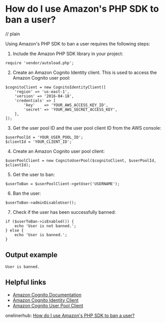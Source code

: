 # How do I use Amazon's PHP SDK to ban a user?
// plain

Using Amazon's PHP SDK to ban a user requires the following steps:

1. Include the Amazon PHP SDK library in your project:
```
require 'vendor/autoload.php';
```

2. Create an Amazon Cognito Identity client. This is used to access the Amazon Cognito user pool:
```
$cognitoClient = new CognitoIdentityClient([
    'region' => 'us-east-1',
    'version' => '2016-04-18',
    'credentials' => [
        'key'    => 'YOUR_AWS_ACCESS_KEY_ID',
        'secret' => 'YOUR_AWS_SECRET_ACCESS_KEY',
    ],
]);
```

3. Get the user pool ID and the user pool client ID from the AWS console:
```
$userPoolId = 'YOUR_USER_POOL_ID';
$clientId = 'YOUR_CLIENT_ID';
```

4. Create an Amazon Cognito user pool client:
```
$userPoolClient = new CognitoUserPool($cognitoClient, $userPoolId, $clientId);
```

5. Get the user to ban:
```
$userToBan = $userPoolClient->getUser('USERNAME');
```

6. Ban the user:
```
$userToBan->adminDisableUser();
```

7. Check if the user has been successfully banned:
```
if ($userToBan->isEnabled()) {
    echo 'User is not banned.';
} else {
    echo 'User is banned.';
}
```

## Output example

```
User is banned.
```

## Helpful links

- [Amazon Cognito Documentation](https://docs.aws.amazon.com/cognito/index.html)
- [Amazon Cognito Identity Client](https://docs.aws.amazon.com/aws-sdk-php/v3/api/class-Aws.CognitoIdentity.CognitoIdentityClient.html)
- [Amazon Cognito User Pool Client](https://docs.aws.amazon.com/aws-sdk-php/v3/api/class-Aws.CognitoIdentityProvider.CognitoUserPool.html)

onelinerhub: [How do I use Amazon's PHP SDK to ban a user?](https://onelinerhub.com/php-aws/how-do-i-use-amazon-s-php-sdk-to-ban-a-user)